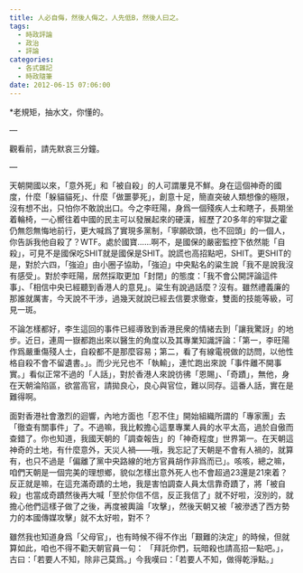 ```yaml
---
title: 人必自侮，然後人侮之，人先低B，然後人曰之。
tags:
  - 時政評論
  - 政治
  - 評論
categories:
  - 各式雜記
  - 時政隨筆
date: 2012-06-15 07:06:00
---
```


*老規矩，抽水文，你懂的。

&#8212;

觀看前，請先默哀三分鐘。

&#8212;

天朝開國以來，「意外死」和「被自殺」的人可謂屢見不鮮。身在這個神奇的國度，什麼「躲貓貓死」、什麼「做噩夢死」，創意十足，簡直突破人類想像的極限，沒有想不出，只怕你不敢說出口。今之李旺陽，身爲一個殘疾人士和瞎子，長期坐着輪椅，一心嚮往着中國的民主可以發展起來的硬漢，經歷了20多年的牢獄之霍仍無怨無悔地前行，更大喊爲了實現多黨制，「寧願砍頭，也不回頭」的一個人，你告訴我他自殺了？WTF。處於國寶……啊不，是國保的嚴密監控下依然能「自殺」，可見不是國保吃SHIT就是國保是SHIT。說謊也高招點吧，SHIT。更SHIT的是，對於六四，「強迫」由小圈子協助，「強迫」中央點名的粱生說「我不是說我沒有感受」。對於李旺陽，居然採取更加「封閉」的態度：「我不會公開評論這件事」、「相信中央已經聽到香港人的意見」。粱生有說過話麼？沒有。雖然禮義廉的那誰就厲害，今天說不干涉，過幾天就說已經去信要求徹查，雙面的技能等級，可見一斑。

不論怎樣都好，李生這回的事件已經導致到香港民衆的情緒去到「讓我驚訝」的地步。近日，連周一嶽都跑出來以醫生的角度以及其專業知識評論：「第一，李旺陽作爲嚴重傷殘人士，自殺都不是那麼容易；第二，看了有線電視做的訪問，以他性格自殺不會不留遺書。」。而少光兄也不「執輸」，連忙跑出來說「事件離不開事實。」看似正常不過的「人話」，對於香港人來說彷彿「恩賜」、「奇蹟」，無他，身在天朝淪陷區，欲當高官，請拋良心，良心與官位，難以同存。這番人話，實在是難得啊。

面對香港社會激烈的迴響，內地方面也「忍不住」開始組織所謂的「專家團」去「徹查有關事件」了。不過嘛，我比較擔心這羣專業人員的水平太高，過於自傲而查錯了。你也知道，我國天朝的「調查報告」的「神奇程度」世界第一。在天朝這神奇的土地，有什麼意外，天災人禍——哦，我忘記了天朝是不會有人禍的，就算有，也只不過是「偏離了黨中央路線的地方官員胡作非爲而已」。咳咳，總之嘛，咱們天朝是一個完美的理想鄉，貌似怎樣出意外死人也不會超過23還是21來着？反正就是嘛，在這充滿奇蹟的土地，我是害怕調查人員太信靠奇蹟了，將「被自殺」也當成奇蹟然後再大喊「至於你信不信，反正我信了」就不好啦，沒別的，就擔心他們這樣子做了之後，再度被輿論「攻擊」，然後天朝又被「被滲透了西方勢力的本國傳媒攻擊」就不太好啦，對不？

雖然我也知道身爲「父母官」，也有時候不得不作出「艱難的決定」的時候，但就算如此，咱也不得不勸天朝官員一句： 「拜託你們，玩暗殺也請高招一點吧。」，古曰：「若要人不知，除非己莫爲。」今我嘆曰：「若要人不知，做得乾淨點。」
